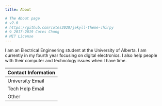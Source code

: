 ```yaml
---
title: About

# The About page
# v2.0
# https://github.com/cotes2020/jekyll-theme-chirpy
# © 2017-2019 Cotes Chung
# MIT License
---
```


I am an Electrical Engineering student at the University of Alberta. I am currently in my fourth year focusing on digital electronics. I also help people with their computer and technology issues when I have time.

| Contact Information |
| ------------------ |
| University Email | [lsanche@ualberta.ca](mailto:lsanche@ualberta.ca) |
| Tech Help Email | [tech@lyndeno.ca](mailto:tech@lyndeno.ca) |
| Other | [lsanche@lyndeno.ca](mailto:lsanche@lyndeno.ca) |
